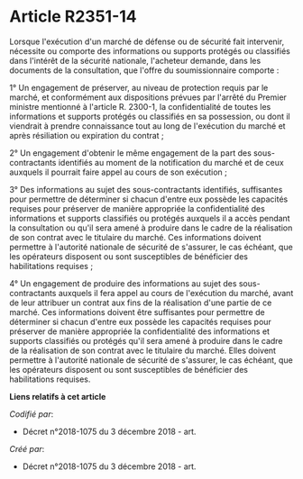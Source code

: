 # Article R2351-14

Lorsque l'exécution d'un marché de défense ou de sécurité fait intervenir, nécessite ou comporte des informations ou supports
protégés ou classifiés dans l'intérêt de la sécurité nationale, l'acheteur demande, dans les documents de la consultation,
que l'offre du soumissionnaire comporte :

1° Un engagement de préserver, au niveau de protection requis par le marché, et conformément aux dispositions prévues par
l'arrêté du Premier ministre mentionné à l'article R. 2300-1, la confidentialité de toutes les informations et supports
protégés ou classifiés en sa possession, ou dont il viendrait à prendre connaissance tout au long de l'exécution du marché et
après résiliation ou expiration du contrat ;

2° Un engagement d'obtenir le même engagement de la part des sous-contractants identifiés au moment de la notification du
marché et de ceux auxquels il pourrait faire appel au cours de son exécution ;

3° Des informations au sujet des sous-contractants identifiés, suffisantes pour permettre de déterminer si chacun d'entre eux
possède les capacités requises pour préserver de manière appropriée la confidentialité des informations et supports
classifiés ou protégés auxquels il a accès pendant la consultation ou qu'il sera amené à produire dans le cadre de la
réalisation de son contrat avec le titulaire du marché. Ces informations doivent permettre à l'autorité nationale de sécurité
de s'assurer, le cas échéant, que les opérateurs disposent ou sont susceptibles de bénéficier des habilitations requises ;

4° Un engagement de produire des informations au sujet des sous-contractants auxquels il fera appel au cours de l'exécution
du marché, avant de leur attribuer un contrat aux fins de la réalisation d'une partie de ce marché. Ces informations doivent
être suffisantes pour permettre de déterminer si chacun d'entre eux possède les capacités requises pour préserver de manière
appropriée la confidentialité des informations et supports classifiés ou protégés qu'il sera amené à produire dans le cadre
de la réalisation de son contrat avec le titulaire du marché. Elles doivent permettre à l'autorité nationale de sécurité de
s'assurer, le cas échéant, que les opérateurs disposent ou sont susceptibles de bénéficier des habilitations requises.

**Liens relatifs à cet article**

_Codifié par_:

  - Décret n°2018-1075 du 3 décembre 2018 - art.

_Créé par_:

  - Décret n°2018-1075 du 3 décembre 2018 - art.
